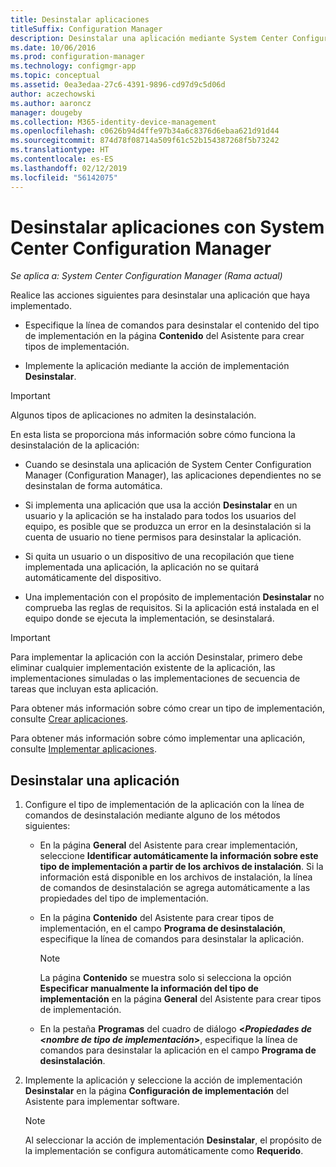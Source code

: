 ```yaml
---
title: Desinstalar aplicaciones
titleSuffix: Configuration Manager
description: Desinstalar una aplicación mediante System Center Configuration Manager
ms.date: 10/06/2016
ms.prod: configuration-manager
ms.technology: configmgr-app
ms.topic: conceptual
ms.assetid: 0ea3edaa-27c6-4391-9896-cd97d9c5d06d
author: aczechowski
ms.author: aaroncz
manager: dougeby
ms.collection: M365-identity-device-management
ms.openlocfilehash: c0626b94d4ffe97b34a6c8376d6ebaa621d91d44
ms.sourcegitcommit: 874d78f08714a509f61c52b154387268f5b73242
ms.translationtype: HT
ms.contentlocale: es-ES
ms.lasthandoff: 02/12/2019
ms.locfileid: "56142075"
---
```

# <a name="uninstall-applications-with-system-center-configuration-manager"></a>Desinstalar aplicaciones con System Center Configuration Manager

*Se aplica a: System Center Configuration Manager (Rama actual)*


Realice las acciones siguientes para desinstalar una aplicación que haya implementado.

-   Especifique la línea de comandos para desinstalar el contenido del tipo de implementación en la página **Contenido** del Asistente para crear tipos de implementación.  

-   Implemente la aplicación mediante la acción de implementación **Desinstalar**.  

> [!IMPORTANT]  
> Algunos tipos de aplicaciones no admiten la desinstalación.  

 En esta lista se proporciona más información sobre cómo funciona la desinstalación de la aplicación:  

-   Cuando se desinstala una aplicación de System Center Configuration Manager (Configuration Manager), las aplicaciones dependientes no se desinstalan de forma automática.  

-   Si implementa una aplicación que usa la acción **Desinstalar** en un usuario y la aplicación se ha instalado para todos los usuarios del equipo, es posible que se produzca un error en la desinstalación si la cuenta de usuario no tiene permisos para desinstalar la aplicación.  

-   Si quita un usuario o un dispositivo de una recopilación que tiene implementada una aplicación, la aplicación no se quitará automáticamente del dispositivo.  

-   Una implementación con el propósito de implementación **Desinstalar** no comprueba las reglas de requisitos. Si la aplicación está instalada en el equipo donde se ejecuta la implementación, se desinstalará.  

> [!IMPORTANT]  
> Para implementar la aplicación con la acción Desinstalar, primero debe eliminar cualquier implementación existente de la aplicación, las implementaciones simuladas o las implementaciones de secuencia de tareas que incluyan esta aplicación. 

 Para obtener más información sobre cómo crear un tipo de implementación, consulte [Crear aplicaciones](../../apps/deploy-use/create-applications.md).  

 Para obtener más información sobre cómo implementar una aplicación, consulte [Implementar aplicaciones](../../apps/deploy-use/deploy-applications.md).  

## <a name="uninstall-an-application"></a>Desinstalar una aplicación  

1.  Configure el tipo de implementación de la aplicación con la línea de comandos de desinstalación mediante alguno de los métodos siguientes:  

    -   En la página **General** del Asistente para crear implementación, seleccione **Identificar automáticamente la información sobre este tipo de implementación a partir de los archivos de instalación**. Si la información está disponible en los archivos de instalación, la línea de comandos de desinstalación se agrega automáticamente a las propiedades del tipo de implementación.  

    -   En la página **Contenido** del Asistente para crear tipos de implementación, en el campo **Programa de desinstalación**, especifique la línea de comandos para desinstalar la aplicación.  

        > [!NOTE]  
        >  La página **Contenido** se muestra solo si selecciona la opción **Especificar manualmente la información del tipo de implementación** en la página **General** del Asistente para crear tipos de implementación.  

    -   En la pestaña **Programas** del cuadro de diálogo **<*Propiedades de <nombre de tipo de implementación*>**, especifique la línea de comandos para desinstalar la aplicación en el campo **Programa de desinstalación**.  

2.  Implemente la aplicación y seleccione la acción de implementación **Desinstalar** en la página **Configuración de implementación** del Asistente para implementar software.  

    > [!NOTE]  
    >  Al seleccionar la acción de implementación **Desinstalar**, el propósito de la implementación se configura automáticamente como **Requerido**.  
